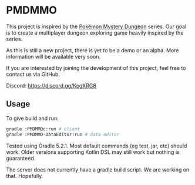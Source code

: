 # PMDMMO

This project is inspired by the [Pokémon Mystery Dungeon] series. Our goal is
to create a multiplayer dungeon exploring game heavily inspired by the series.

As this is still a new project, there is yet to be a demo or an alpha. More
information will be available very soon.

If you are interested by joining the development of this project, feel free to
contact us via GitHub.

Discord: https://discord.gg/KegXRG8

## Usage

To give build and run:

```sh
gradle :PMDMMOc:run # client
gradle :PMDMMO-DataEditor:run # data editor
```

Tested using Gradle 5.2.1. Most default commands (eg test, jar, etc) should
work. Older versions supporting Kotlin DSL may still work but nothing is
guaranteed.

The server does not currently have a gradle build script. We are working on
that. Hopefully.

[Pokémon Mystery Dungeon]: https://en.wikipedia.org/wiki/Pok%C3%A9mon_Mystery_Dungeon
